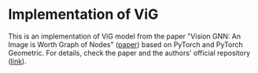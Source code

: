 # Implementation of ViG 
This is an implementation of ViG model from the paper "Vision GNN: An Image is Worth Graph of Nodes" ([paper](https://arxiv.org/abs/2206.00272)) based on PyTorch and PyTorch Geometric. 
For details, check the paper and the authors' official repository ([link](https://github.com/huawei-noah/Efficient-AI-Backbones/tree/master/vig_pytorch)).
